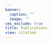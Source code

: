 ```yaml
---
banner:
  caption: ""
  image: ""
cms_exclude: true
title: Publications
view: citation
---
```

